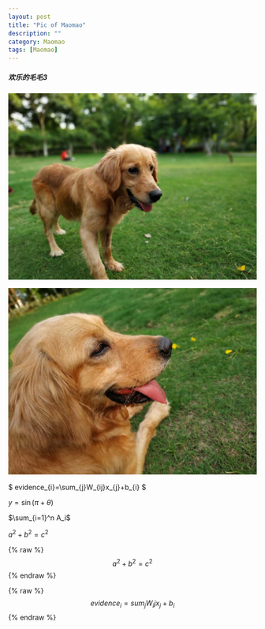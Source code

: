 ```yaml
---
layout: post
title: "Pic of Maomao"
description: ""
category: Maomao
tags: [Maomao]
---
```


<head>
    <script src="https://cdn.mathjax.org/mathjax/latest/MathJax.js?config=TeX-AMS-MML_HTMLorMML" type="text/javascript"></script>
    <script type="text/x-mathjax-config">
        MathJax.Hub.Config({
            tex2jax: {
            skipTags: ['script', 'noscript', 'style', 'textarea', 'pre'],
            inlineMath: [['$','$']]
            }
        });
    </script>
</head>


##### 欢乐的毛毛3

![maomao1](/pic/maomao/maomao1.jpg)

![maomao2](/pic/maomao/maomao2.jpg)







$ evidence\_{i}=\sum\_{j}W\_{ij}x\_{j}+b\_{i} $

$y=\sin(\pi+\theta)$

$\sum_{i=1}^n A_i$



$a^2+b^2=c^2$



{% raw %}
$$a^2 + b^2 = c^2$$
{% endraw %}

{% raw %}
$$ evidence_i=sum_jW_ijx_j+b_i $$
{% endraw %}